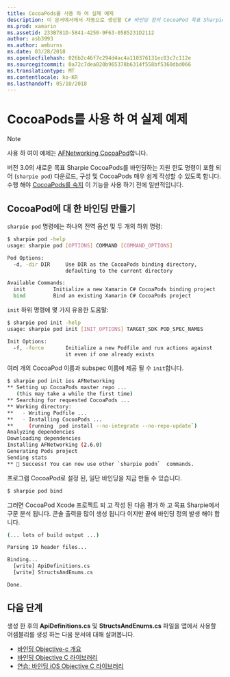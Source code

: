 ```yaml
---
title: CocoaPods를 사용 하 여 실제 예제
description: 이 문서에서에서 자동으로 생성할 C# 바인딩 정의 CocoaPod 목표 Sharpie를 사용 하는 방법을 보여 줍니다.
ms.prod: xamarin
ms.assetid: 233B781D-5841-4250-9F63-0585231D2112
author: asb3993
ms.author: amburns
ms.date: 03/28/2018
ms.openlocfilehash: 026b2c46f7c294d4ac4a110376131ec83c7c112e
ms.sourcegitcommit: 0a72c7dea020b965378b6314f558bf5360dbd066
ms.translationtype: MT
ms.contentlocale: ko-KR
ms.lasthandoff: 05/10/2018
---
```

# <a name="real-world-example-using-cocoapods"></a>CocoaPods를 사용 하 여 실제 예제

> [!NOTE]
> 사용 하 여이 예제는 [AFNetworking CocoaPod](https://cocoapods.org/pods/AFNetworking)합니다.

버전 3.0의 새로운 목표 Sharpie CocoaPods를 바인딩하는 지원 한도 명령이 포함 되어 (`sharpie pod`) 다운로드, 구성 및 CocoaPods 매우 쉽게 작성할 수 있도록 합니다. 수행 해야 [CocoaPods를 숙지](https://cocoapods.org) 이 기능을 사용 하기 전에 일반적입니다.

## <a name="creating-a-binding-for-a-cocoapod"></a>CocoaPod에 대 한 바인딩 만들기

`sharpie pod` 명령에는 하나의 전역 옵션 및 두 개의 하위 명령:

```bash
$ sharpie pod -help
usage: sharpie pod [OPTIONS] COMMAND [COMMAND_OPTIONS]

Pod Options:
  -d, -dir DIR     Use DIR as the CocoaPods binding directory,
                   defaulting to the current directory

Available Commands:
  init         Initialize a new Xamarin C# CocoaPods binding project
  bind         Bind an existing Xamarin C# CocoaPods project
```

`init` 하위 명령에 몇 가지 유용한 도움말:

```bash
$ sharpie pod init -help
usage: sharpie pod init [INIT_OPTIONS] TARGET_SDK POD_SPEC_NAMES

Init Options:
  -f, -force       Initialize a new Podfile and run actions against
                   it even if one already exists
```

여러 개의 CocoaPod 이름과 subspec 이름에 제공 될 수 `init`합니다.

```bash
$ sharpie pod init ios AFNetworking
** Setting up CocoaPods master repo ...
   (this may take a while the first time)
** Searching for requested CocoaPods ...
** Working directory:
**   - Writing Podfile ...
**   - Installing CocoaPods ...
**     (running `pod install --no-integrate --no-repo-update`)
Analyzing dependencies
Downloading dependencies
Installing AFNetworking (2.6.0)
Generating Pods project
Sending stats
** 🍻 Success! You can now use other `sharpie podn`  commands.
```

프로그램 CocoaPod로 설정 된, 일단 바인딩을 지금 만들 수 있습니다.

```bash
$ sharpie pod bind
```

그러면 CocoaPod Xcode 프로젝트 되 고 작성 된 다음 평가 하 고 목표 Sharpie에서 구문 분석 됩니다. 콘솔 출력을 많이 생성 됩니다 이지만 끝에 바인딩 정의 발생 해야 합니다.

```bash
(... lots of build output ...)

Parsing 19 header files...

Binding...
  [write] ApiDefinitions.cs
  [write] StructsAndEnums.cs

Done.
```

## <a name="next-steps"></a>다음 단계

생성 한 후의 **ApiDefinitions.cs** 및 **StructsAndEnums.cs** 파일을 앱에서 사용할 어셈블리를 생성 하는 다음 문서에 대해 살펴봅니다.

- [바인딩 Objective-c 개요](~/cross-platform/macios/binding/overview.md)
- [바인딩 Objective C 라이브러리](~/cross-platform/macios/binding/objective-c-libraries.md)
- [연습: 바인딩 iOS Objective C 라이브러리](~/ios/platform/binding-objective-c/walkthrough.md)

